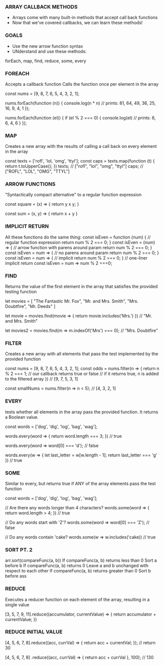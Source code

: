 ### ARRAY CALLBACK METHODS

- Arrays come with many built-in methods that accept call back functions
- Now that we've covered callbacks, we can learn these methods!

### GOALS

- Use the new arrow function syntax
- UNderstand and use these methods:

forEach, map, find, reduce, some, every

### FOREACH

Accepts a callback function
Calls the function once per element in the array

const nums = [9, 8, 7, 6, 5, 4, 3, 2, 1];

nums.forEach(function (n)) {
console.log(n \* n)
// prints: 81, 64, 49, 36, 25, 16, 9, 4, 1
});

nums.forEach(function (el)) {
if (el % 2 === 0) {
console.log(el)
// prints: 8, 6, 4, 6
}
});

### MAP

Creates a new array with the results of calling a
call back on every element in the array

const texts = ['rofl', 'lol, 'omg', 'ttyl'];
const caps = texts.map(function (t) {
return t.toUpperCase();
})
texts; // ["rofl", "lol", "omg", "ttyl"]
caps; // ["ROFL", "LOL", "OMG", "TTYL"]

### ARROW FUNCTIONS

"Syntactically compact alternative" to a regular function expression

const square = (x) => {
return y x y;
}

const sum = (x, y) => {
return x + y
}

### IMPLICIT RETURN

All these functions do the same thing:
const isEven = function (num) {
// regular function expression
return num % 2 === 0;
}
const isEven = (num) => {
// arrow function with parens around param
return num % 2 === 0;
}
const isEven = num => {
// no parens around param
return num % 2 === 0;
}
const isEven = num => {
// implicit return
num % 2 === 0;
}
// one-liner implicit return
const isEven = num => num % 2 ===0;

### FIND

Returns the value of the first element in the array
that satisfies the provided testing function

let movies = [
"The Fantastic Mr. Fox",
"Mr. and Mrs. Smith",
"Mrs. Doubtfire",
"Mr. Deeds"
]

let movie = movies.find(movie => {
return movie.includes('Mrs.')
}) // "Mr. and Mrs. Smith"

let movies2 = movies.find(m => m.indexOf('Mrs') === 0);
// "Mrs. Doubtfire"

### FILTER

Creates a new array with all elements that pass the
test implemented by the provided function

const nums = [9, 8, 7, 6, 5, 4, 3, 2, 1];
const odds = nums.filter(n => {
return n % 2 === 1;
// our callback returns true or false
// if it returns true, n is added to the filtered array
})
// [9, 7, 5, 3, 1]

const smallNums = nums.filter(n => n < 5);
// [4, 3, 2, 1]

### EVERY

tests whether all elements in the array pass the
provided function. It returns a Boolean value.

const words = ['dog', 'dig', 'log', 'bag', 'wag'];

words.every(word => {
return word.length === 3;
}) // true

words.every(word => word[0] === 'd'); // false

words.every(w => {
let last_letter = w[w.length - 1];
return last_letter === 'g'
}) // true

### SOME

Similar to every, but returns true if ANY of
the array elements pass the test function

const words = ['dog', 'dig', 'log', 'bag', 'wag'];

// Are there any words longer than 4 characters?
words.some(word => {
return word.length > 4;
}) // true

// Do any words start with 'Z'?
words.some(word => word[0] === 'Z'); // false

// Do any words contain 'cake?
words.some(w => w.includes('cake)) // true

### SORT PT. 2

arr.sort(compareFunc(a, b))
If compareFunc(a, b) returns less than 0
Sort a before b
If compareFunc(a, b) returns 0
Leave a and b unchanged with respect to each other
If compareFunc(a, b) returns greater than 0
Sort b before ass

### REDUCE

Executes a reducer function on each element of the array,
resulting in a single value

[3, 5, 7, 9, 11].reduce((accumulator, currentValue) => {
return accumulator + currentValue;
})

### REDUCE INITIAL VALUE

[4, 5, 6, 7, 8].reduce((acc, currVal) => {
return acc + currentVal;
}); // return 30

[4, 5, 6, 7, 8] .reduce((acc, currVal) => {
return acc + currVal
}, 100); // 130
